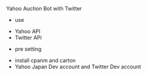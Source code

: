 Yahoo Auction Bot with Twitter

* use
 - Yahoo API
 - Twitter APi

* pre setting
 - install cpanm and carton
 - Yahoo Japan Dev account and Twitter Dev account 

